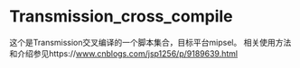 # Transmission_cross_compile
这个是Transmission交叉编译的一个脚本集合，目标平台mipsel。
相关使用方法和介绍参见https://www.cnblogs.com/jsp1256/p/9189639.html
